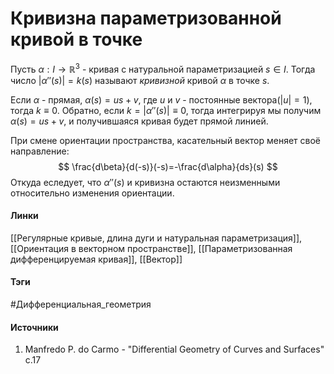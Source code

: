# Кривизна параметризованной кривой в точке
Пусть $\alpha:I\rightarrow\mathbb{R}^{3}$ - кривая с натуральной параметризацией $s\in I$. Тогда число $|\alpha''(s)|=k(s)$ называют *кривизной* кривой $\alpha$ в точке $s$. 

Если $\alpha$ - прямая, $\alpha(s)=us+v$, где $u$ и $v$ - постоянные вектора($|u|=1$), тогда $k\equiv0$. Обратно, если $k=|\alpha''(s)|\equiv0$, тогда интегрируя мы получим $\alpha(s)=us+v$, и получившаяся кривая будет прямой линией.

При смене ориентации пространства, касательный вектор меняет своё направление:
$$
\frac{d\beta}{d(-s)}(-s)=-\frac{d\alpha}{ds}(s)
$$
Откуда еследует, что $\alpha''(s)$ и кривизна остаются неизменными относительно изменения ориентации.
#### Линки
 [[Регулярные кривые, длина дуги и натуральная параметризация]],
 [[Ориентация в векторном пространстве]],
 [[Параметризованная дифференцируемая кривая]],
 [[Вектор]]
 
#### Тэги 
 #Дифференциальная_геометрия 
#### Источники
1. Manfredo P. do Carmo - "Differential Geometry of Curves and Surfaces" с.17